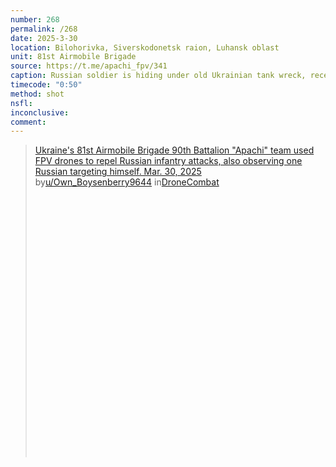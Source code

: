 ```yaml
---
number: 268
permalink: /268
date: 2025-3-30
location: Bilohorivka, Siverskodonetsk raion, Luhansk oblast
unit: 81st Airmobile Brigade
source: https://t.me/apachi_fpv/341
caption: Russian soldier is hiding under old Ukrainian tank wreck, receives close FPV hit, grabs his AK, shoots himself and falls back
timecode: "0:50"
method: shot
nsfl: 
inconclusive: 
comment: 
---
```

<blockquote class="reddit-embed-bq" style="height:500px" data-embed-height="584"><a href="https://www.reddit.com/r/DroneCombat/comments/1jnayhv/ukraines_81st_airmobile_brigade_90th_battalion/">Ukraine's 81st Airmobile Brigade 90th Battalion "Apachi" team used FPV drones to repel Russian infantry attacks, also observing one Russian targeting himself. Mar. 30, 2025</a><br> by<a href="https://www.reddit.com/user/Own_Boysenberry9644/">u/Own_Boysenberry9644</a> in<a href="https://www.reddit.com/r/DroneCombat/">DroneCombat</a></blockquote><script async="" src="https://embed.reddit.com/widgets.js" charset="UTF-8"></script>